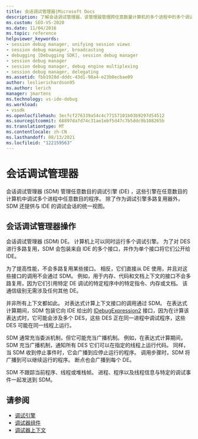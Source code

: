 ```yaml
---
title: 会话调试管理器|Microsoft Docs
description: 了解会话调试管理器，该管理器管理跨任意数量计算机的多个进程中的多个调试引擎调试程序。
ms.custom: SEO-VS-2020
ms.date: 11/04/2016
ms.topic: reference
helpviewer_keywords:
- session debug manager, unifying session views
- session debug manager, broadcasting
- debugging [Debugging SDK], session debug manager
- session debug manager
- session debug manager, debug engine multiplexing
- session debug manager, delegating
ms.assetid: fbb1928d-dddc-43d1-98a4-e23b0ecbae09
author: leslierichardson95
ms.author: lerich
manager: jmartens
ms.technology: vs-ide-debug
ms.workload:
- vssdk
ms.openlocfilehash: 3ecfcf276339a54c4c77157101b03b9297d54512
ms.sourcegitcommit: 68897da7d74c31ae1ebf5d47c7b5ddc9b108265b
ms.translationtype: MT
ms.contentlocale: zh-CN
ms.lasthandoff: 08/13/2021
ms.locfileid: "122159563"
---
```

# <a name="session-debug-manager"></a>会话调试管理器
会话调试管理器 (SDM) 管理任意数目的调试引擎 (DE) ，这些引擎在任意数目的计算机中调试多个进程中任意数目的程序。 除了作为调试引擎多路复用器外，SDM 还提供与 IDE 的调试会话的统一视图。

## <a name="session-debug-manager-operation"></a>会话调试管理器操作
 会话调试管理器 (SDM) DE。 计算机上可以同时运行多个调试引擎。 为了对 DES 进行多路复用，SDM 会包装来自 IDE 的多个接口，并作为单个接口将它们公开给 IDE。

 为了提高性能，不会多路复用某些接口。 相反，它们直接从 DE 使用，并且对这些接口的调用不会通过 SDM。 例如，用于内存、代码和文档上下文的接口不会多路复用，因为它们引用特定 DE 调试的特定程序中的特定指令、内存或文档。 该通信级别无需涉及任何其他 DE。

 并非所有上下文都如此。 对表达式计算上下文接口的调用通过 SDM。 在表达式计算期间，SDM 包装它向 IDE 给出的 [IDebugExpression2](../../extensibility/debugger/reference/idebugexpression2.md) 接口，因为在计算该表达式时，它可能会涉及多个 DES，这些 DES 正在同一进程中调试程序，这些 DES 可能在同一线程上运行。

 SDM 通常充当委派机制，但它可能充当广播机制。 例如，在表达式计算期间，SDM 充当广播机制，通知所有 DES 它们可以在指定的线程上运行代码。 同样，当 SDM 收到停止事件时，它会广播到应停止运行的程序。 调用步骤时，SDM 将广播到可以继续运行的程序。 断点也会广播到每个 DE。

 SDM 不跟踪当前程序、线程或堆栈帧。 进程、程序以及线程信息与特定的调试事件一起发送到 SDM。

## <a name="see-also"></a>请参阅
- [调试引擎](../../extensibility/debugger/debug-engine.md)
- [调试器组件](../../extensibility/debugger/debugger-components.md)
- [调试器上下文](../../extensibility/debugger/debugger-contexts.md)
